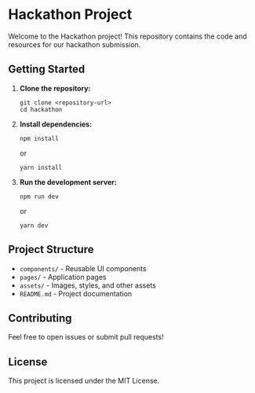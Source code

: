 # Hackathon Project

Welcome to the Hackathon project! This repository contains the code and resources for our hackathon submission.

## Getting Started

1. **Clone the repository:**

    ```
    git clone <repository-url>
    cd hackathon
    ```

2. **Install dependencies:**

    ```
    npm install
    ```

    or

    ```
    yarn install
    ```

3. **Run the development server:**
    ```
    npm run dev
    ```
    or
    ```
    yarn dev
    ```

## Project Structure

-   `components/` - Reusable UI components
-   `pages/` - Application pages
-   `assets/` - Images, styles, and other assets
-   `README.md` - Project documentation

## Contributing

Feel free to open issues or submit pull requests!

## License

This project is licensed under the MIT License.
